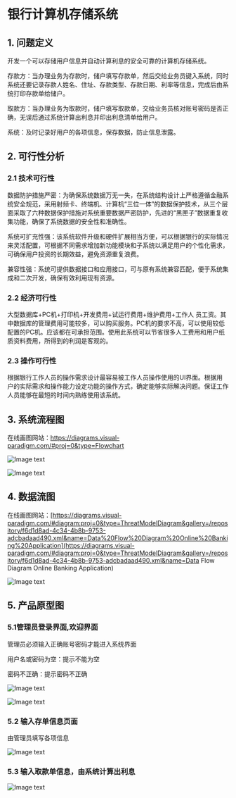 # 银行计算机存储系统

## 1. 问题定义

开发一个可以存储用户信息并自动计算利息的安全可靠的计算机存储系统。

存款方：当办理业务为存款时，储户填写存款单，然后交给业务员键入系统，同时系统还要记录存款人姓名、住址、存款类型、存款日期、利率等信息，完成后由系统打印存款单给储户。

取款方：当办理业务为取款时，储户填写取款单，交给业务员核对账号密码是否正确，无误后通过系统计算出利息并印出利息清单给用户。

系统：及时记录好用户的各项信息，保存数据，防止信息泄露。

## 2. 可行性分析

### 2.1 技术可行性

数据防护措施严密：为确保系统数据万无一失，在系统结构设计上严格遵循金融系统安全规范，采用射频卡、终端机、计算机“三位一体”的数据保护技术，从三个层面采取了六种数据保护措施对系统重要数据严密防护，先进的“黑匣子”数据重复收集功能，确保了系统数据的安全性和准确性。

系统可扩充性强：该系统软件升级和硬件扩展相当方便，可以根据银行的实际情况来灵活配置，可根据不同需求增加新功能模块和子系统以满足用户的个性化需求，可确保用户投资的长期效益，避免资源重复浪费。 

兼容性强：系统可提供数据接口和应用接口，可与原有系统兼容匹配，便于系统集成和二次开发，确保有效利用现有资源。

### 2.2 经济可行性

大型数据库+PC机+打印机+开发费用+试运行费用+维护费用+工作人 员工资。其中数据库的管理费用可能较多，可以购买服务。PC机的要求不高，可以使用较低配置的PC机。应该都在可承担范围。使用此系统可以节省很多人工费用和用户纸质资料费用，所得到的利润是客观的。

### 2.3 操作可行性

根据银行工作人员的操作需求设计最容易被工作人员操作使用的UI界面。根据用户的实际需求和操作能力设定功能的操作方式，确定能够实际解决问题。保证工作人员能够在最短的时间内熟练使用该系统。



## 3. 系统流程图

在线画图网站：https://diagrams.visual-paradigm.com/#proj=0&type=Flowchart

![Image text](https://github.com/WRating/Tasks/blob/master/%E9%93%B6%E8%A1%8C%E8%AE%A1%E7%AE%97%E6%9C%BA%E5%AD%98%E5%82%A8%E7%B3%BB%E7%BB%9F/images/%E5%AD%98%E6%AC%BE%E7%B3%BB%E7%BB%9F%E6%B5%81%E7%A8%8B%E5%9B%BE.JPG)



![Image text](https://github.com/WRating/Tasks/blob/master/%E9%93%B6%E8%A1%8C%E8%AE%A1%E7%AE%97%E6%9C%BA%E5%AD%98%E5%82%A8%E7%B3%BB%E7%BB%9F/images/%E5%8F%96%E6%AC%BE%E7%B3%BB%E7%BB%9F%E6%B5%81%E7%A8%8B%E5%9B%BE.JPG)



## 4. 数据流图

在线画图网站：[https://diagrams.visual-paradigm.com/#diagram:proj=0&type=ThreatModelDiagram&gallery=/repository/f6d1d8ad-4c34-4b8b-9753-adcbadaad490.xml&name=Data%20Flow%20Diagram%20Online%20Banking%20Application](https://diagrams.visual-paradigm.com/#diagram:proj=0&type=ThreatModelDiagram&gallery=/repository/f6d1d8ad-4c34-4b8b-9753-adcbadaad490.xml&name=Data Flow Diagram Online Banking Application)

![Image text](https://github.com/WRating/Tasks/blob/master/%E9%93%B6%E8%A1%8C%E8%AE%A1%E7%AE%97%E6%9C%BA%E5%AD%98%E5%82%A8%E7%B3%BB%E7%BB%9F/images/%E6%95%B0%E6%8D%AE%E6%B5%81%E5%9B%BE.JPG)

## 5. 产品原型图

### 5.1管理员登录界面,欢迎界面

管理员必须输入正确账号密码才能进入系统界面

用户名或密码为空：提示不能为空

密码不正确：提示密码不正确

![Image text](https://github.com/WRating/Tasks/blob/master/%E9%93%B6%E8%A1%8C%E8%AE%A1%E7%AE%97%E6%9C%BA%E5%AD%98%E5%82%A8%E7%B3%BB%E7%BB%9F/images/login.png)

![Image text](https://github.com/WRating/Tasks/blob/master/%E9%93%B6%E8%A1%8C%E8%AE%A1%E7%AE%97%E6%9C%BA%E5%AD%98%E5%82%A8%E7%B3%BB%E7%BB%9F/images/welcome.png)

### 5.2 输入存单信息页面

由管理员填写各项信息

![Image text](https://github.com/WRating/Tasks/blob/master/%E9%93%B6%E8%A1%8C%E8%AE%A1%E7%AE%97%E6%9C%BA%E5%AD%98%E5%82%A8%E7%B3%BB%E7%BB%9F/images/cun.png)

### 5.3 输入取款单信息，由系统计算出利息

![Image text](https://github.com/WRating/Tasks/blob/master/%E9%93%B6%E8%A1%8C%E8%AE%A1%E7%AE%97%E6%9C%BA%E5%AD%98%E5%82%A8%E7%B3%BB%E7%BB%9F/images/qu.png)
